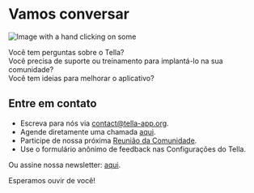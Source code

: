 <div classname="section" id="get-in-touch">
    <h1>Vamos conversar</h1>
    <div classname="columns">
        <div classname="column"><img classname="home-illustrations" src="img/contact.png" alt="Image with a hand clicking on some"></div>
        <div classname="column">
            <p>Você tem perguntas sobre o Tella?<br> 
                Você precisa de suporte ou treinamento para implantá-lo na sua comunidade?<br>
                Você tem ideias para melhorar o aplicativo?<br></p>
            <h2>Entre em contato</h2>
            <ul>
<li>Escreva para nós via <a href="mailto:contact@tella-app.org">contact@tella-app.org</a>.</li>
                <li>Agende diretamente uma chamada <a href="https://calendly.com/d/grp-5v7-rjf/tella-meeting">aqui</a>.</li>
                <li>Participe de nossa próxima <a href="community-meetings">Reunião da Comunidade</a>.</li>
                <li>Use o formulário anônimo de feedback nas Configurações do Tella.</li>
            </ul>
<p>Ou assine nossa newsletter: <a href="https://blog.wearehorizontal.org/tag/tella/">aqui</a>.</p>
            <p>Esperamos ouvir de você!</p>
        </div>
    </div>
</div>
